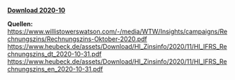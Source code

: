 [**Download 2020-10**](https://downgit.github.io/#/home?url=https://github.com/GeorgGoldbach/Zinsarchiv/tree/master/2020-10)

**Quellen:**
https://www.willistowerswatson.com/-/media/WTW/Insights/campaigns/Rechnungszins/Rechnungszins-Oktober-2020.pdf
https://www.heubeck.de/assets/Download/HI_Zinsinfo/2020/11/HI_IFRS_Rechnungszins_dt_2020-10-31.pdf
https://www.heubeck.de/assets/Download/HI_Zinsinfo/2020/11/HI_IFRS_Rechnungszins_en_2020-10-31.pdf
